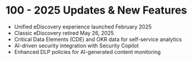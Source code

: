 # 100 - 2025 Updates & New Features

- Unified eDiscovery experience launched February 2025
- Classic eDiscovery retired May 26, 2025
- Critical Data Elements (CDE) and OKR data for self-service analytics
- AI-driven security integration with Security Copilot
- Enhanced DLP policies for AI-generated content monitoring

